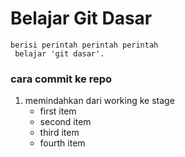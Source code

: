 # Belajar Git Dasar

    berisi perintah perintah perintah
     belajar 'git dasar'.


### cara commit ke repo
1. memindahkan dari working ke stage
     - first item
     - second item
     - third item
     - fourth item